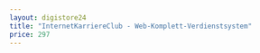 ```yaml
---
layout: digistore24
title: "InternetKarriereClub - Web-Komplett-Verdienstsystem"
price: 297
---
```

